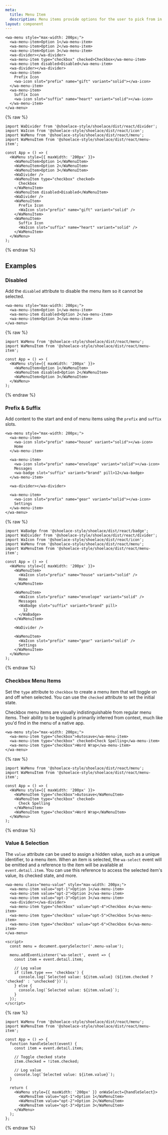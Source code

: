 ```yaml
---
meta:
  title: Menu Item
  description: Menu items provide options for the user to pick from in a menu.
layout: component
---
```


```html:preview
<wa-menu style="max-width: 200px;">
  <wa-menu-item>Option 1</wa-menu-item>
  <wa-menu-item>Option 2</wa-menu-item>
  <wa-menu-item>Option 3</wa-menu-item>
  <wa-divider></wa-divider>
  <wa-menu-item type="checkbox" checked>Checkbox</wa-menu-item>
  <wa-menu-item disabled>Disabled</wa-menu-item>
  <wa-divider></wa-divider>
  <wa-menu-item>
    Prefix Icon
    <wa-icon slot="prefix" name="gift" variant="solid"></wa-icon>
  </wa-menu-item>
  <wa-menu-item>
    Suffix Icon
    <wa-icon slot="suffix" name="heart" variant="solid"></wa-icon>
  </wa-menu-item>
</wa-menu>
```

{% raw %}

```jsx:react
import WaDivider from '@shoelace-style/shoelace/dist/react/divider';
import WaIcon from '@shoelace-style/shoelace/dist/react/icon';
import WaMenu from '@shoelace-style/shoelace/dist/react/menu';
import WaMenuItem from '@shoelace-style/shoelace/dist/react/menu-item';

const App = () => (
  <WaMenu style={{ maxWidth: '200px' }}>
    <WaMenuItem>Option 1</WaMenuItem>
    <WaMenuItem>Option 2</WaMenuItem>
    <WaMenuItem>Option 3</WaMenuItem>
    <WaDivider />
    <WaMenuItem type="checkbox" checked>
      Checkbox
    </WaMenuItem>
    <WaMenuItem disabled>Disabled</WaMenuItem>
    <WaDivider />
    <WaMenuItem>
      Prefix Icon
      <WaIcon slot="prefix" name="gift" variant="solid" />
    </WaMenuItem>
    <WaMenuItem>
      Suffix Icon
      <WaIcon slot="suffix" name="heart" variant="solid" />
    </WaMenuItem>
  </WaMenu>
);
```

{% endraw %}

## Examples

### Disabled

Add the `disabled` attribute to disable the menu item so it cannot be selected.

```html:preview
<wa-menu style="max-width: 200px;">
  <wa-menu-item>Option 1</wa-menu-item>
  <wa-menu-item disabled>Option 2</wa-menu-item>
  <wa-menu-item>Option 3</wa-menu-item>
</wa-menu>
```

{% raw %}

```jsx:react
import WaMenu from '@shoelace-style/shoelace/dist/react/menu';
import WaMenuItem from '@shoelace-style/shoelace/dist/react/menu-item';

const App = () => (
  <WaMenu style={{ maxWidth: '200px' }}>
    <WaMenuItem>Option 1</WaMenuItem>
    <WaMenuItem disabled>Option 2</WaMenuItem>
    <WaMenuItem>Option 3</WaMenuItem>
  </WaMenu>
);
```

{% endraw %}

### Prefix & Suffix

Add content to the start and end of menu items using the `prefix` and `suffix` slots.

```html:preview
<wa-menu style="max-width: 200px;">
  <wa-menu-item>
    <wa-icon slot="prefix" name="house" variant="solid"></wa-icon>
    Home
  </wa-menu-item>

  <wa-menu-item>
    <wa-icon slot="prefix" name="envelope" variant="solid"></wa-icon>
    Messages
    <wa-badge slot="suffix" variant="brand" pill>12</wa-badge>
  </wa-menu-item>

  <wa-divider></wa-divider>

  <wa-menu-item>
    <wa-icon slot="prefix" name="gear" variant="solid"></wa-icon>
    Settings
  </wa-menu-item>
</wa-menu>
```

{% raw %}

```jsx:react
import WaBadge from '@shoelace-style/shoelace/dist/react/badge';
import WaDivider from '@shoelace-style/shoelace/dist/react/divider';
import WaIcon from '@shoelace-style/shoelace/dist/react/icon';
import WaMenu from '@shoelace-style/shoelace/dist/react/menu';
import WaMenuItem from '@shoelace-style/shoelace/dist/react/menu-item';

const App = () => (
  <WaMenu style={{ maxWidth: '200px' }}>
    <WaMenuItem>
      <WaIcon slot="prefix" name="house" variant="solid" />
      Home
    </WaMenuItem>

    <WaMenuItem>
      <WaIcon slot="prefix" name="envelope" variant="solid" />
      Messages
      <WaBadge slot="suffix" variant="brand" pill>
        12
      </WaBadge>
    </WaMenuItem>

    <WaDivider />

    <WaMenuItem>
      <WaIcon slot="prefix" name="gear" variant="solid" />
      Settings
    </WaMenuItem>
  </WaMenu>
);
```

{% endraw %}

### Checkbox Menu Items

Set the `type` attribute to `checkbox` to create a menu item that will toggle on and off when selected. You can use the `checked` attribute to set the initial state.

Checkbox menu items are visually indistinguishable from regular menu items. Their ability to be toggled is primarily inferred from context, much like you'd find in the menu of a native app.

```html:preview
<wa-menu style="max-width: 200px;">
  <wa-menu-item type="checkbox">Autosave</wa-menu-item>
  <wa-menu-item type="checkbox" checked>Check Spelling</wa-menu-item>
  <wa-menu-item type="checkbox">Word Wrap</wa-menu-item>
</wa-menu>
```

{% raw %}

```jsx:react
import WaMenu from '@shoelace-style/shoelace/dist/react/menu';
import WaMenuItem from '@shoelace-style/shoelace/dist/react/menu-item';

const App = () => (
  <WaMenu style={{ maxWidth: '200px' }}>
    <WaMenuItem type="checkbox">Autosave</WaMenuItem>
    <WaMenuItem type="checkbox" checked>
      Check Spelling
    </WaMenuItem>
    <WaMenuItem type="checkbox">Word Wrap</WaMenuItem>
  </WaMenu>
);
```

{% endraw %}

### Value & Selection

The `value` attribute can be used to assign a hidden value, such as a unique identifier, to a menu item. When an item is selected, the `wa-select` event will be emitted and a reference to the item will be available at `event.detail.item`. You can use this reference to access the selected item's value, its checked state, and more.

```html:preview
<wa-menu class="menu-value" style="max-width: 200px;">
  <wa-menu-item value="opt-1">Option 1</wa-menu-item>
  <wa-menu-item value="opt-2">Option 2</wa-menu-item>
  <wa-menu-item value="opt-3">Option 3</wa-menu-item>
  <wa-divider></wa-divider>
  <wa-menu-item type="checkbox" value="opt-4">Checkbox 4</wa-menu-item>
  <wa-menu-item type="checkbox" value="opt-5">Checkbox 5</wa-menu-item>
  <wa-menu-item type="checkbox" value="opt-6">Checkbox 6</wa-menu-item>
</wa-menu>

<script>
  const menu = document.querySelector('.menu-value');

  menu.addEventListener('wa-select', event => {
    const item = event.detail.item;

    // Log value
    if (item.type === 'checkbox') {
      console.log(`Selected value: ${item.value} (${item.checked ? 'checked' : 'unchecked'})`);
    } else {
      console.log(`Selected value: ${item.value}`);
    }
  });
</script>
```

{% raw %}

```jsx:react
import WaMenu from '@shoelace-style/shoelace/dist/react/menu';
import WaMenuItem from '@shoelace-style/shoelace/dist/react/menu-item';

const App = () => {
  function handleSelect(event) {
    const item = event.detail.item;

    // Toggle checked state
    item.checked = !item.checked;

    // Log value
    console.log(`Selected value: ${item.value}`);
  }

  return (
    <WaMenu style={{ maxWidth: '200px' }} onWaSelect={handleSelect}>
      <WaMenuItem value="opt-1">Option 1</WaMenuItem>
      <WaMenuItem value="opt-2">Option 2</WaMenuItem>
      <WaMenuItem value="opt-3">Option 3</WaMenuItem>
    </WaMenu>
  );
};
```

{% endraw %}
